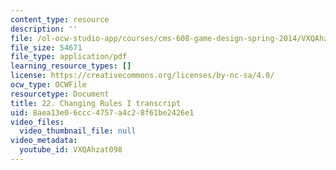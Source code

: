```yaml
---
content_type: resource
description: ''
file: /ol-ocw-studio-app/courses/cms-608-game-design-spring-2014/VXQAhzat098_transcript.pdf
file_size: 54671
file_type: application/pdf
learning_resource_types: []
license: https://creativecommons.org/licenses/by-nc-sa/4.0/
ocw_type: OCWFile
resourcetype: Document
title: 22. Changing Rules I transcript
uid: 8aea13e0-6ccc-4757-a4c2-8f61be2426e1
video_files:
  video_thumbnail_file: null
video_metadata:
  youtube_id: VXQAhzat098
---
```

